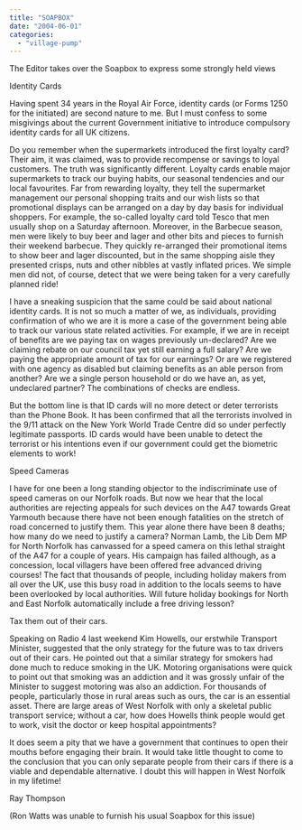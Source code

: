 ```yaml
---
title: "SOAPBOX"
date: "2004-06-01"
categories: 
  - "village-pump"
---
```


The Editor takes over the Soapbox to express some strongly held views

Identity Cards

Having spent 34 years in the Royal Air Force, identity cards (or Forms 1250 for the initiated) are second nature to me. But I must confess to some misgivings about the current Government initiative to introduce compulsory identity cards for all UK citizens.

Do you remember when the supermarkets introduced the first loyalty card? Their aim, it was claimed, was to provide recompense or savings to loyal customers. The truth was significantly different. Loyalty cards enable major supermarkets to track our buying habits, our seasonal tendencies and our local favourites. Far from rewarding loyalty, they tell the supermarket management our personal shopping traits and our wish lists so that promotional displays can be arranged on a day by day basis for individual shoppers. For example, the so-called loyalty card told Tesco that men usually shop on a Saturday afternoon. Moreover, in the Barbecue season, men were likely to buy beer and lager and other bits and pieces to furnish their weekend barbecue. They quickly re-arranged their promotional items to show beer and lager discounted, but in the same shopping aisle they presented crisps, nuts and other nibbles at vastly inflated prices. We simple men did not, of course, detect that we were being taken for a very carefully planned ride!

I have a sneaking suspicion that the same could be said about national identity cards. It is not so much a matter of we, as individuals, providing confirmation of who we are it is more a case of the government being able to track our various state related activities. For example, if we are in receipt of benefits are we paying tax on wages previously un-declared? Are we claiming rebate on our council tax yet still earning a full salary? Are we paying the appropriate amount of tax for our earnings? Or are we registered with one agency as disabled but claiming benefits as an able person from another? Are we a single person household or do we have an, as yet, undeclared partner? The combinations of checks are endless.

But the bottom line is that ID cards will no more detect or deter terrorists than the Phone Book. It has been confirmed that all the terrorists involved in the 9/11 attack on the New York World Trade Centre did so under perfectly legitimate passports. ID cards would have been unable to detect the terrorist or his intentions even if our government could get the biometric elements to work!

Speed Cameras

I have for one been a long standing objector to the indiscriminate use of speed cameras on our Norfolk roads. But now we hear that the local authorities are rejecting appeals for such devices on the A47 towards Great Yarmouth because there have not been enough fatalities on the stretch of road concerned to justify them. This year alone there have been 8 deaths; how many do we need to justify a camera? Norman Lamb, the Lib Dem MP for North Norfolk has canvassed for a speed camera on this lethal straight of the A47 for a couple of years. His campaign has failed although, as a concession, local villagers have been offered free advanced driving courses! The fact that thousands of people, including holiday makers from all over the UK, use this busy road in addition to the locals seems to have been overlooked by local authorities. Will future holiday bookings for North and East Norfolk automatically include a free driving lesson?

Tax them out of their cars.

Speaking on Radio 4 last weekend Kim Howells, our erstwhile Transport Minister, suggested that the only strategy for the future was to tax drivers out of their cars. He pointed out that a similar strategy for smokers had done much to reduce smoking in the UK. Motoring organisations were quick to point out that smoking was an addiction and it was grossly unfair of the Minister to suggest motoring was also an addiction. For thousands of people, particularly those in rural areas such as ours, the car is an essential asset. There are large areas of West Norfolk with only a skeletal public transport service; without a car, how does Howells think people would get to work, visit the doctor or keep hospital appointments?

It does seem a pity that we have a government that continues to open their mouths before engaging their brain. It would take little thought to come to the conclusion that you can only separate people from their cars if there is a viable and dependable alternative. I doubt this will happen in West Norfolk in my lifetime!

Ray Thompson

(Ron Watts was unable to furnish his usual Soapbox for this issue)
